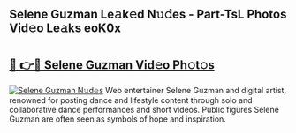 ## Selene Guzman Le𝚊k𝚎d N𝚞𝚍es - Part-TsL Photos Vid𝚎o Le𝚊ks eoK0x

# <h2><a href="http://fbbv9j.evod.top/?m=Selene+Guzman">🔗 👉🔴 Selene Guzman Vid𝚎o Ph𝚘t𝚘s</a></h2>

[![Selene Guzman N𝚞d𝚎s](https://i.imgur.com/8V9OHl7.gif)](http://fbbv9j.evod.top/?m=Selene+Guzman)
Web entertainer Selene Guzman and digital artist, renowned for posting dance and lifestyle content through solo and collaborative dance performances and short videos. Public figures Selene Guzman are often seen as symbols of hope and inspiration. 

